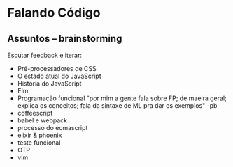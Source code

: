 # Falando Código

## Assuntos – brainstorming

Escutar feedback e iterar:

- Pré-processadores de CSS
- O estado atual do JavaScript
- História do JavaScript
- Elm
- Programação funcional
  "por mim a gente fala sobre FP; de maeira geral; explica os conceitos; fala da sintaxe de ML pra dar os exemplos" -pb
- coffeescript
- babel e webpack
- processo do ecmascript
- elixir & phoenix
- teste funcional
- OTP
- vim

